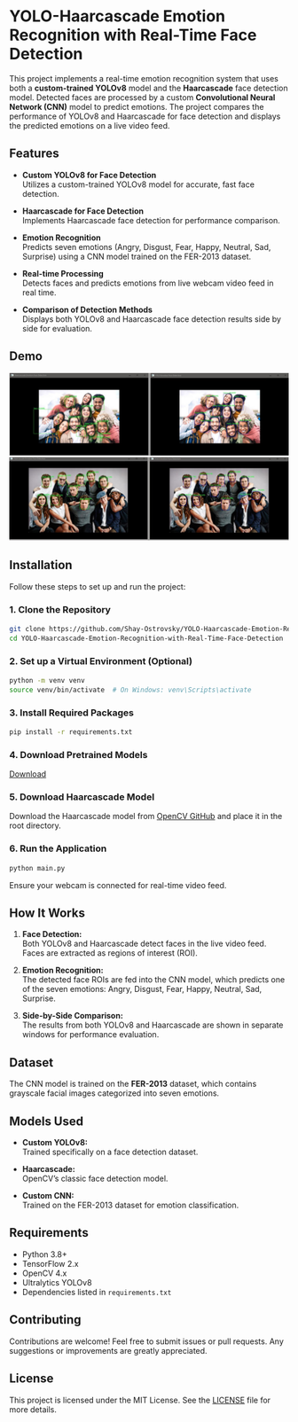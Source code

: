 # **YOLO-Haarcascade Emotion Recognition with Real-Time Face Detection**

This project implements a real-time emotion recognition system that uses both a **custom-trained YOLOv8** model and the **Haarcascade** face detection model. Detected faces are processed by a custom **Convolutional Neural Network (CNN)** model to predict emotions. The project compares the performance of YOLOv8 and Haarcascade for face detection and displays the predicted emotions on a live video feed.

## **Features**

- **Custom YOLOv8 for Face Detection**  
  Utilizes a custom-trained YOLOv8 model for accurate, fast face detection.
  
- **Haarcascade for Face Detection**  
  Implements Haarcascade face detection for performance comparison.

- **Emotion Recognition**  
  Predicts seven emotions (Angry, Disgust, Fear, Happy, Neutral, Sad, Surprise) using a CNN model trained on the FER-2013 dataset.

- **Real-time Processing**  
  Detects faces and predicts emotions from live webcam video feed in real time.

- **Comparison of Detection Methods**  
  Displays both YOLOv8 and Haarcascade face detection results side by side for evaluation.

## **Demo**
![Demo1](/demo1.JPG)  
![Demo2](/demo2.JPG)

## **Installation**

Follow these steps to set up and run the project:

### **1. Clone the Repository**
```bash
git clone https://github.com/Shay-Ostrovsky/YOLO-Haarcascade-Emotion-Recognition-with-Real-Time-Face-Detection.git
cd YOLO-Haarcascade-Emotion-Recognition-with-Real-Time-Face-Detection
```

### **2. Set up a Virtual Environment (Optional)**
```bash
python -m venv venv
source venv/bin/activate  # On Windows: venv\Scripts\activate
```

### **3. Install Required Packages**
```bash
pip install -r requirements.txt
```

### **4. Download Pretrained Models**
[Download](https://drive.google.com/drive/folders/1TYgJT-jtCmoGbLvgridp8sIsSoPigjbp?usp=sharing)

### **5. Download Haarcascade Model**
Download the Haarcascade model from [OpenCV GitHub](https://github.com/opencv/opencv/blob/master/data/haarcascades/haarcascade_frontalface_default.xml) and place it in the root directory.

### **6. Run the Application**
```bash
python main.py
```
Ensure your webcam is connected for real-time video feed.

## **How It Works**

1. **Face Detection:**  
   Both YOLOv8 and Haarcascade detect faces in the live video feed. Faces are extracted as regions of interest (ROI).

2. **Emotion Recognition:**  
   The detected face ROIs are fed into the CNN model, which predicts one of the seven emotions: Angry, Disgust, Fear, Happy, Neutral, Sad, Surprise.

3. **Side-by-Side Comparison:**  
   The results from both YOLOv8 and Haarcascade are shown in separate windows for performance evaluation.

## **Dataset**

The CNN model is trained on the **FER-2013** dataset, which contains grayscale facial images categorized into seven emotions.

## **Models Used**

- **Custom YOLOv8:**  
  Trained specifically on a face detection dataset.
  
- **Haarcascade:**  
  OpenCV’s classic face detection model.
  
- **Custom CNN:**  
  Trained on the FER-2013 dataset for emotion classification.

## **Requirements**

- Python 3.8+
- TensorFlow 2.x
- OpenCV 4.x
- Ultralytics YOLOv8
- Dependencies listed in `requirements.txt`

## **Contributing**

Contributions are welcome! Feel free to submit issues or pull requests. Any suggestions or improvements are greatly appreciated.

## **License**

This project is licensed under the MIT License. See the [LICENSE](LICENSE) file for more details.
